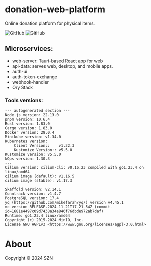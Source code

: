 # donation-web-platform

Online donation platform for physical items.

![GitHub](https://img.shields.io/badge/language-Rust+React+Tauri+Microservices-green)
![GitHub](https://img.shields.io/github/license/szn-app/donation-app)

## Microservices:

- web-server: Tauri-based React app for web
- api-data: serves web, desktop, and mobile apps.
- auth-ui
- auth-token-exchange
- webhook-handler
- Ory Stack

### Tools versions:
```autogenerated-versions
--- autogenerated section ---
Node.js version: 22.13.0
pnpm version: 10.6.4
Rust version: 1.83.0
Cargo version: 1.83.0
Docker version: 28.0.4
Minikube version: v1.34.0
Kubernetes version: 
	Client Version::	v1.32.3
	Kustomize Version::	v5.5.0
Kustomize version: v5.5.0
kOps version: 1.30.3
---
Cilium version: cilium-cli: v0.16.23 compiled with go1.23.4 on linux/amd64
cilium image (default): v1.16.5
cilium image (stable): v1.17.3

Skaffold version: v2.14.1
Conntrack version: v1.4.7
PostgreSQL version: 17.4
yq (https://github.com/mikefarah/yq/) version v4.45.1
mc version RELEASE.2024-11-21T17-21-54Z (commit-id=1681e4497c09d7438a34e846f76dbde972ab7daf)
Runtime: go1.23.4 linux/amd64
Copyright (c) 2015-2024 MinIO, Inc.
License GNU AGPLv3 <https://www.gnu.org/licenses/agpl-3.0.html>
```


# About

Copyright © 2024 SZN
